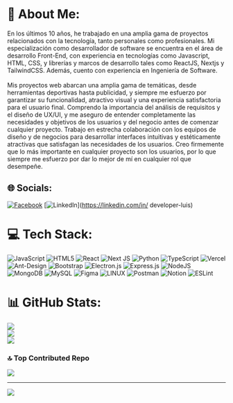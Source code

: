 # 💫 About Me:
En los últimos 10 años, he trabajado en una amplia gama de proyectos relacionados con la tecnología, tanto personales como profesionales. Mi especialización como desarrollador de software se encuentra en el área de desarrollo Front-End, con experiencia en tecnologías como Javascript, HTML, CSS, y librerías y marcos de desarrollo tales como ReactJS, Nextjs y TailwindCSS. Además, cuento con experiencia en Ingeniería de Software.<br><br>Mis proyectos web abarcan una amplia gama de temáticas, desde herramientas deportivas hasta publicidad, y siempre me esfuerzo por garantizar su funcionalidad, atractivo visual y una experiencia satisfactoria para el usuario final. Comprendo la importancia del análisis de requisitos y el diseño de UX/UI, y me aseguro de entender completamente las necesidades y objetivos de los usuarios y del negocio antes de comenzar cualquier proyecto. Trabajo en estrecha colaboración con los equipos de diseño y de negocios para desarrollar interfaces intuitivas y estéticamente atractivas que satisfagan las necesidades de los usuarios. Creo firmemente que lo más importante en cualquier proyecto son los usuarios, por lo que siempre me esfuerzo por dar lo mejor de mí en cualquier rol que desempeñe.


## 🌐 Socials:
[![Facebook](https://img.shields.io/badge/Facebook-%231877F2.svg?logo=Facebook&logoColor=white)](https://facebook.com/DeveloperLuis) [![LinkedIn](https://img.shields.io/badge/LinkedIn-%230077B5.svg?logo=linkedin&logoColor=white)](https://linkedin.com/in/ developer-luis) 

# 💻 Tech Stack:
![JavaScript](https://img.shields.io/badge/javascript-%23323330.svg?style=for-the-badge&logo=javascript&logoColor=%23F7DF1E) ![HTML5](https://img.shields.io/badge/html5-%23E34F26.svg?style=for-the-badge&logo=html5&logoColor=white) ![React](https://img.shields.io/badge/react-%2320232a.svg?style=for-the-badge&logo=react&logoColor=%2361DAFB)  ![Next JS](https://img.shields.io/badge/Next-black?style=for-the-badge&logo=next.js&logoColor=white)   ![Python](https://img.shields.io/badge/python-3670A0?style=for-the-badge&logo=python&logoColor=ffdd54) ![TypeScript](https://img.shields.io/badge/typescript-%23007ACC.svg?style=for-the-badge&logo=typescript&logoColor=white) ![Vercel](https://img.shields.io/badge/vercel-%23000000.svg?style=for-the-badge&logo=vercel&logoColor=white) ![Ant-Design](https://img.shields.io/badge/-AntDesign-%230170FE?style=for-the-badge&logo=ant-design&logoColor=white) ![Bootstrap](https://img.shields.io/badge/bootstrap-%23563D7C.svg?style=for-the-badge&logo=bootstrap&logoColor=white) ![Electron.js](https://img.shields.io/badge/Electron-191970?style=for-the-badge&logo=Electron&logoColor=white) ![Express.js](https://img.shields.io/badge/express.js-%23404d59.svg?style=for-the-badge&logo=express&logoColor=%2361DAFB) ![NodeJS](https://img.shields.io/badge/node.js-6DA55F?style=for-the-badge&logo=node.js&logoColor=white) ![MongoDB](https://img.shields.io/badge/MongoDB-%234ea94b.svg?style=for-the-badge&logo=mongodb&logoColor=white) ![MySQL](https://img.shields.io/badge/mysql-%2300f.svg?style=for-the-badge&logo=mysql&logoColor=white) 	![Figma](https://img.shields.io/badge/figma-%23F24E1E.svg?style=for-the-badge&logo=figma&logoColor=white) ![LINUX](https://img.shields.io/badge/Linux-FCC624?style=for-the-badge&logo=linux&logoColor=black) ![Postman](https://img.shields.io/badge/Postman-FF6C37?style=for-the-badge&logo=postman&logoColor=white) ![Notion](https://img.shields.io/badge/Notion-%23000000.svg?style=for-the-badge&logo=notion&logoColor=white) ![ESLint](https://img.shields.io/badge/ESLint-4B3263?style=for-the-badge&logo=eslint&logoColor=white)
# 📊 GitHub Stats:
![](https://github-readme-stats.vercel.app/api?username=Valar789&theme=react&hide_border=false&include_all_commits=false&count_private=false)<br/>
![](https://github-readme-streak-stats.herokuapp.com/?user=Valar789&theme=react&hide_border=false)<br/>
![](https://github-readme-stats.vercel.app/api/top-langs/?username=Valar789&theme=react&hide_border=false&include_all_commits=false&count_private=false&layout=compact)
 
### 🔝 Top Contributed Repo
![](https://github-contributor-stats.vercel.app/api?username=Valar789&limit=5&theme=dark&combine_all_yearly_contributions=true)

---
[![](https://visitcount.itsvg.in/api?id=Valar789&icon=0&color=1)](https://visitcount.itsvg.in)

<!-- Proudly created with GPRM ( https://gprm.itsvg.in ) -->
